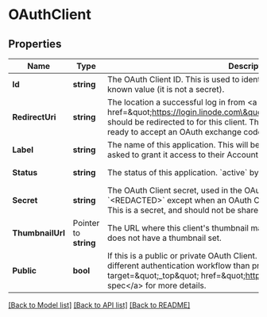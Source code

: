 # OAuthClient

## Properties

Name | Type | Description | Notes
------------ | ------------- | ------------- | -------------
**Id** | **string** | The OAuth Client ID.  This is used to identify the client, and is a publicly-known value (it is not a secret).  | [optional] [readonly] 
**RedirectUri** | **string** | The location a successful log in from &lt;a target&#x3D;\&quot;_top\&quot; href&#x3D;\&quot;https://login.linode.com\&quot;&gt;https://login.linode.com&lt;/a&gt; should be redirected to for this client.  The receiver of this redirect should be ready to accept an OAuth exchange code and finish the OAuth exchange.  | [optional] 
**Label** | **string** | The name of this application.  This will be presented to users when they are asked to grant it access to their Account.  | [optional] 
**Status** | **string** | The status of this application.  &#x60;active&#x60; by default.  | [optional] [readonly] 
**Secret** | **string** | The OAuth Client secret, used in the OAuth exchange.  This is returned as &#x60;&lt;REDACTED&gt;&#x60; except when an OAuth Client is created or its secret is reset.  This is a secret, and should not be shared or disclosed publicly.  | [optional] [readonly] 
**ThumbnailUrl** | Pointer to **string** | The URL where this client&#39;s thumbnail may be viewed, or &#x60;null&#x60; if this client does not have a thumbnail set.  | [optional] [readonly] 
**Public** | **bool** | If this is a public or private OAuth Client.  Public clients have a slightly different authentication workflow than private clients.  See the &lt;a target&#x3D;\&quot;_top\&quot; href&#x3D;\&quot;https://oauth.net/2/\&quot;&gt;OAuth spec&lt;/a&gt; for more details.  | [optional] [readonly] 

[[Back to Model list]](../README.md#documentation-for-models) [[Back to API list]](../README.md#documentation-for-api-endpoints) [[Back to README]](../README.md)


